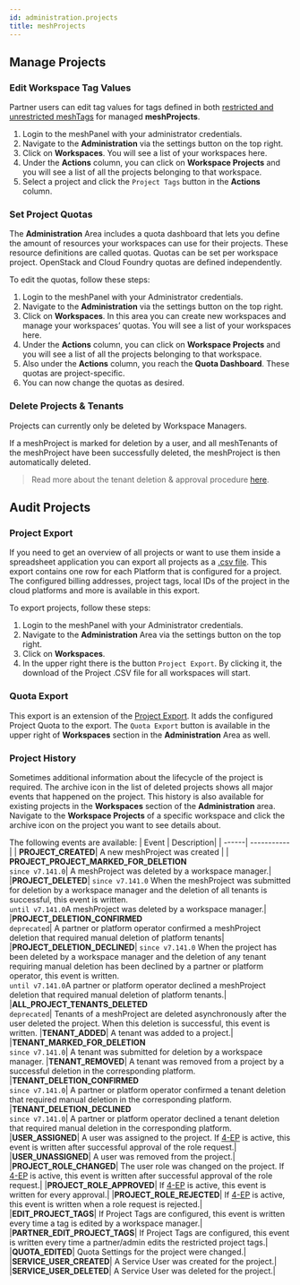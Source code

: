```yaml
---
id: administration.projects
title: meshProjects
---
```


## Manage Projects

### Edit Workspace Tag Values

Partner users can edit tag values for tags defined in both [restricted and unrestricted meshTags](meshstack.metadata-tags.md) for managed **meshProjects**.

1. Login to the meshPanel with your administrator credentials.
2. Navigate to the **Administration** via the settings button on the top right.
3. Click on **Workspaces**. You will see a list of your workspaces here.
4. Under the **Actions** column, you can click on **Workspace Projects** and you will see a list of all the projects belonging to that workspace.
5. Select a project and click the `Project Tags` button in the **Actions** column.

### Set Project Quotas

The **Administration** Area includes a quota dashboard that lets you define the amount of resources your workspaces can use for their projects. These resource definitions are called quotas. Quotas can be set per workspace project. OpenStack and Cloud Foundry quotas are defined independently.

To edit the quotas, follow these steps:

1. Login to the meshPanel with your Administrator credentials.
2. Navigate to the **Administration** via the settings button on the top right.
3. Click on **Workspaces**. In this area you can create new workspaces and manage your workspaces’ quotas. You will see a list of your workspaces here.
4. Under the **Actions** column, you can click on **Workspace Projects** and you will see a list of all the projects belonging to that workspace.
5. Also under the **Actions** column, you reach the **Quota Dashboard**. These quotas are project-specific.
6. You can now change the quotas as desired.

### Delete Projects & Tenants

Projects can currently only be deleted by Workspace Managers.

If a meshProject is marked for deletion by a user, and all meshTenants of the meshProject
have been successfully deleted, the meshProject is then automatically deleted.

> Read more about the tenant deletion & approval procedure [here](./administration.delete-tenants.md).

## Audit Projects

### Project Export

If you need to get an overview of all projects or want to use them inside a spreadsheet application you can export all projects as a
[.csv file](https://en.wikipedia.org/wiki/Comma-separated_values). This export contains one row for each Platform that is configured for a project. The configured billing addresses, project tags, local IDs of the project in the cloud platforms and more is available in this export.

To export projects, follow these steps:

1. Login to the meshPanel with your Administrator credentials.
2. Navigate to the **Administration** Area via the settings button on the top right.
3. Click on **Workspaces**.
4. In the upper right there is the button `Project Export`. By clicking it, the download of the Project .CSV file for all workspaces will start.

### Quota Export

This export is an extension of the [Project Export](#project-export). It adds the configured Project Quota to the export. The `Quota Export` button is available in the upper right of **Workspaces** section in the **Administration** Area as well.

### Project History

Sometimes additional information about the lifecycle of the project is required. The archive icon in the list of deleted projects shows all major events that happened on the project. This history is also available for existing projects in the **Workspaces** section of the **Administration** area. Navigate to the **Workspace Projects** of a specific workspace and click the archive icon on the project you want to see details about.

The following events are available:
| Event | Description|
| ------| -----------|
| **PROJECT_CREATED**| A new meshProject was created |
| **PROJECT_PROJECT_MARKED_FOR_DELETION**<br>`since v7.141.0`| A meshProject was deleted by a workspace manager.|
|**PROJECT_DELETED**| `since v7.141.0` When the meshProject was submitted for deletion by a workspace manager and the deletion of all tenants is successful, this event is written.<br>`until v7.141.0`A meshProject was deleted by a workspace manager.|
|**PROJECT_DELETION_CONFIRMED**<br>`deprecated`| A partner or platform operator confirmed a meshProject deletion that required manual deletion of platform tenants|
|**PROJECT_DELETION_DECLINED**| `since v7.141.0` When the project has been deleted by a workspace manager and the deletion of any tenant requiring manual deletion has been declined by a partner or platform operator, this event is written.<br>`until v7.141.0`A partner or platform operator declined a meshProject deletion that required manual deletion of platform tenants.|
|**ALL_PROJECT_TENANTS_DELETED**<br>`deprecated`| Tenants of a meshProject are deleted asynchronously after the user deleted the project. When this deletion is successful, this event is written.
|**TENANT_ADDED**| A tenant was added to a project.|
|**TENANT_MARKED_FOR_DELETION**<br>`since v7.141.0`| A tenant was submitted for deletion by a workspace manager.
|**TENANT_REMOVED**| A tenant was removed from a project by a successful deletion in the corresponding platform.
|**TENANT_DELETION_CONFIRMED**<br>`since v7.141.0`| A partner or platform operator confirmed a tenant deletion that required manual deletion in the corresponding platform.
|**TENANT_DELETION_DECLINED**<br>`since v7.141.0`| A partner or platform operator declined a tenant deletion that required manual deletion in the corresponding platform.
|**USER_ASSIGNED**| A user was assigned to the project. If [4-EP](meshstack.authorization.md#user-project-role-approval) is active, this event is written after successful approval of the role request.|
|**USER_UNASSIGNED**| A user was removed from the project.|
|**PROJECT_ROLE_CHANGED**| The user role was changed on the project. If [4-EP](meshstack.authorization.md#user-project-role-approval) is active, this event is written after successful approval of the role request.|
|**PROJECT_ROLE_APPROVED**| If [4-EP](meshstack.authorization.md#user-project-role-approval) is active, this event is written for every approval.|
|**PROJECT_ROLE_REJECTED**| If [4-EP](meshstack.authorization.md#user-project-role-approval) is active, this event is written when a role request is rejected.|
|**EDIT_PROJECT_TAGS**| If Project Tags are configured, this event is written every time a tag is edited by a workspace manager.|
|**PARTNER_EDIT_PROJECT_TAGS**| If Project Tags are configured, this event is written every time a partner/admin edits the restricted project tags.|
|**QUOTA_EDITED**| Quota Settings for the project were changed.|
|**SERVICE_USER_CREATED**| A Service User was created for the project.|
|**SERVICE_USER_DELETED**| A Service User was deleted for the project.|
